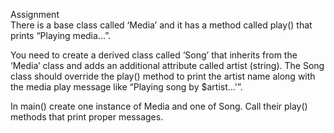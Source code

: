 Assignment<br>
There is a base class called ‘Media’ and it has a method called play() that prints
“Playing media...”.



You need to create a derived class called ‘Song’ that inherits from the ‘Media’ class and adds
an additional attribute called artist (string). The Song class should override the play()
method to print the artist name along with the media play message like
“Playing song by $artist...'”.



In main() create one instance of Media and one of Song. Call their play() methods that print
proper messages.
